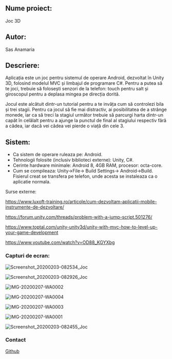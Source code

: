 
## Nume proiect: 
Joc 3D

## Autor:	
Sas Anamaria

## Descriere: 
Aplicația este un joc pentru sistemul de operare Android, dezvoltat în Unity 3D, folosind modelul MVC și limbajul de programare C#. Pentru a putea să te joci, trebuie să folosești senzori de la telefon: touch pentru salt și giroscopul pentru a deplasa mingea pe direcția dorită.

Jocul este alcătuit dintr-un tutorial pentru a te invăța cum să controlezi bila și trei stagii. Pentru ca jocul să fie mai distractiv, ai posibilitatea de a strânge monede, iar ca să treci la stagiul următor trebuie să parcurgi harta dintr-un capăt în celălalt pentru a ajunge la punctul de final al stagiului respectiv fără a cădea, iar dacă vei cădea vei pierde o viață din cele 3. 


## Sistem:
* Ca sistem de operare ruleaza pe: Android.
* Tehnologii folosite (inclusiv biblioteci externe): Unity, C#. 
* Cerinte hardware minimale: Android 8, 4GB RAM, procesor: octa-core.
* Cum se compileaza: Unity->File-> Build Settings-> Android->Build. 
Fisierul creat se transfera pe telefon, unde acesta se instaleaza ca o aplicatie normala.

Surse externe: 

 https://www.luxoft-training.ro/articole/cum-dezvoltam-aplicatii-mobile-instrumente-de-dezvoltare/ 
 
 https://forum.unity.com/threads/problem-with-a-jump-script.501276/ 
 
 https://www.toptal.com/unity-unity3d/unity-with-mvc-how-to-level-up-your-game-development 
 
 https://www.youtube.com/watch?v=OD88_KGYXbg 
 

### Capturi de ecran:

![Screenshot_20200203-082534_Joc](https://user-images.githubusercontent.com/56155473/73647265-cd76da80-4683-11ea-913a-f0d11e085677.jpg)

![Screenshot_20200203-082926_Joc](https://user-images.githubusercontent.com/56155473/73647267-cd76da80-4683-11ea-96fd-39f04b692823.jpg)

![IMG-20200207-WA0002](https://user-images.githubusercontent.com/56155473/74006835-90f9f600-4985-11ea-8cc4-0ebe8ca7eb71.jpg)

![IMG-20200207-WA0004](https://user-images.githubusercontent.com/56155473/74006840-935c5000-4985-11ea-8396-08ac5590b963.jpg)

![IMG-20200207-WA0003](https://user-images.githubusercontent.com/56155473/74006842-93f4e680-4985-11ea-9521-6d3e13b15766.jpg)

![IMG-20200207-WA0001](https://user-images.githubusercontent.com/56155473/74006844-948d7d00-4985-11ea-9e06-0ebbbbb3d375.jpg)

![Screenshot_20200203-082455_Joc](https://user-images.githubusercontent.com/56155473/73647268-cd76da80-4683-11ea-8c78-62b3b0f14848.jpg)


### Contact
 [Github](https://github.com/anamaria-sas/Aplicatie-Joc3D)
